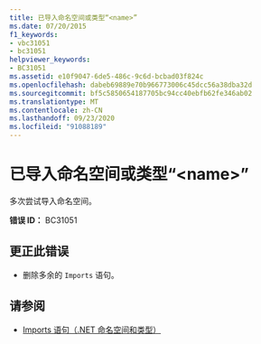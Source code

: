 ```yaml
---
title: 已导入命名空间或类型“<name>”
ms.date: 07/20/2015
f1_keywords:
- vbc31051
- bc31051
helpviewer_keywords:
- BC31051
ms.assetid: e10f9047-6de5-486c-9c6d-bcbad03f824c
ms.openlocfilehash: dabeb69889e70b966773006c45dcc56a38dba32d
ms.sourcegitcommit: bf5c5850654187705bc94cc40ebfb62fe346ab02
ms.translationtype: MT
ms.contentlocale: zh-CN
ms.lasthandoff: 09/23/2020
ms.locfileid: "91088189"
---
```

# <a name="namespace-or-type-name-has-already-been-imported"></a>已导入命名空间或类型“\<name>”

多次尝试导入命名空间。  
  
 **错误 ID：** BC31051  
  
## <a name="to-correct-this-error"></a>更正此错误  
  
- 删除多余的 `Imports` 语句。  
  
## <a name="see-also"></a>请参阅

- [Imports 语句（.NET 命名空间和类型）](../language-reference/statements/imports-statement-net-namespace-and-type.md)
